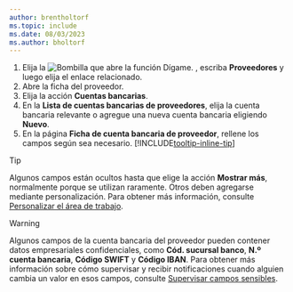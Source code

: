 ```yaml
---
author: brentholtorf
ms.topic: include
ms.date: 08/03/2023
ms.author: bholtorf
---
```


1. Elija la ![Bombilla que abre la función Dígame.](../media/ui-search/search_small.png "Dígame qué desea hacer") , escriba **Proveedores** y luego elija el enlace relacionado.
2. Abre la ficha del proveedor.
3. Elija la acción **Cuentas bancarias**.
4. En la **Lista de cuentas bancarias de proveedores**, elija la cuenta bancaria relevante o agregue una nueva cuenta bancaria eligiendo **Nuevo**.
5. En la página **Ficha de cuenta bancaria de proveedor**, rellene los campos según sea necesario. [!INCLUDE[tooltip-inline-tip](../includes/tooltip-inline-tip_md.md)]

> [!TIP]
> Algunos campos están ocultos hasta que elige la acción **Mostrar más**, normalmente porque se utilizan raramente. Otros deben agregarse mediante personalización. Para obtener más información, consulte [Personalizar el área de trabajo](../ui-personalization-user.md).

> [!WARNING]
> Algunos campos de la cuenta bancaria del proveedor pueden contener datos empresariales confidenciales, como **Cód. sucursal banco**, **N.º cuenta bancaria**, **Código SWIFT** y **Código IBAN**. Para obtener más información sobre cómo supervisar y recibir notificaciones cuando alguien cambia un valor en esos campos, consulte [Supervisar campos sensibles](../across-log-changes.md#monitor-sensitive-fields).
